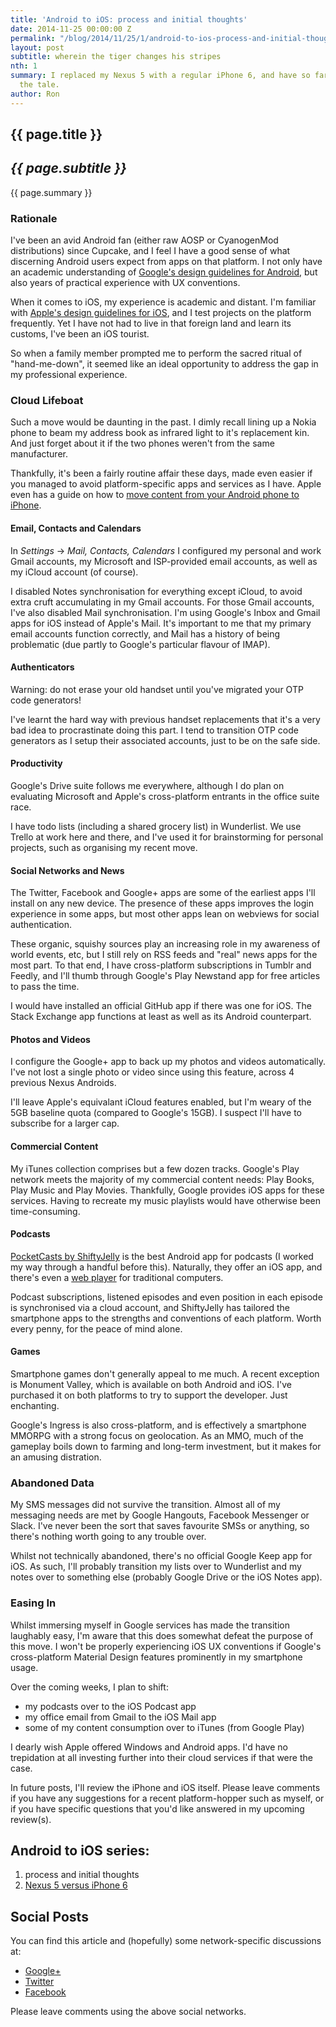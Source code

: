 ```yaml
---
title: 'Android to iOS: process and initial thoughts'
date: 2014-11-25 00:00:00 Z
permalink: "/blog/2014/11/25/1/android-to-ios-process-and-initial-thoughts.html"
layout: post
subtitle: wherein the tiger changes his stripes
nth: 1
summary: I replaced my Nexus 5 with a regular iPhone 6, and have so far lived to tell
  the tale.
author: Ron
---
```


## {{ page.title }}

## _{{ page.subtitle }}_

{{ page.summary }}


### Rationale

I've been an avid Android fan (either raw AOSP or CyanogenMod distributions)
since Cupcake, and I feel I have a good sense of what discerning Android users
expect from apps on that platform. I not only have an academic understanding of
[Google's design guidelines for Android](http://developer.android.com/design/),
but also years of practical experience with UX conventions.

When it comes to iOS, my experience is academic and distant. I'm familiar with
[Apple's design guidelines for iOS](https://developer.apple.com/design/), and I
test projects on the platform frequently. Yet I have not had to live in that
foreign land and learn its customs, I've been an iOS tourist.

So when a family member prompted me to perform the sacred ritual of
"hand-me-down", it seemed like an ideal opportunity to address the gap in my
professional experience.


### Cloud Lifeboat

Such a move would be daunting in the past. I dimly recall lining up a Nokia
phone to beam my address book as infrared light to it's replacement kin. And
just forget about it if the two phones weren't from the same manufacturer.

Thankfully, it's been a fairly routine affair these days, made even easier if
you managed to avoid platform-specific apps and services as I have. Apple even
has a guide on how to [move content from your Android phone to iPhone](http://support.apple.com/en-au/HT201196).


#### Email, Contacts and Calendars

In _Settings_ -> _Mail, Contacts, Calendars_ I configured my personal and work
Gmail accounts, my Microsoft and ISP-provided email accounts, as well as my
iCloud account (of course).

I disabled Notes synchronisation for everything except iCloud, to avoid extra
cruft accumulating in my Gmail accounts. For those Gmail accounts, I've also
disabled Mail synchronisation. I'm using Google's Inbox and Gmail apps for iOS
instead of Apple's Mail. It's important to me that my primary email accounts
function correctly, and Mail has a history of being problematic (due partly to
Google's particular flavour of IMAP).


#### Authenticators

Warning: do not erase your old handset until you've migrated your OTP code
generators!

I've learnt the hard way with previous handset replacements that it's a very
bad idea to procrastinate doing this part. I tend to transition OTP code
generators as I setup their associated accounts, just to be on the safe side.


#### Productivity

Google's Drive suite follows me everywhere, although I do plan on evaluating
Microsoft and Apple's cross-platform entrants in the office suite race.

I have todo lists (including a shared grocery list) in Wunderlist. We use
Trello at work here and there, and I've used it for brainstorming for personal
projects, such as organising my recent move.


#### Social Networks and News

The Twitter, Facebook and Google+ apps are some of the earliest apps I'll
install on any new device. The presence of these apps improves the login
experience in some apps, but most other apps lean on webviews for social
authentication.

These organic, squishy sources play an increasing role in my awareness of world
events, etc, but I still rely on RSS feeds and "real" news apps for the most
part. To that end, I have cross-platform subscriptions in Tumblr and Feedly, and
I'll thumb through Google's Play Newstand app for free articles to pass the
time.

I would have installed an official GitHub app if there was one for iOS. The
Stack Exchange app functions at least as well as its Android counterpart.


#### Photos and Videos

I configure the Google+ app to back up my photos and videos automatically. I've
not lost a single photo or video since using this feature, across 4 previous
Nexus Androids.

I'll leave Apple's equivalant iCloud features enabled, but I'm weary of the 5GB
baseline quota (compared to Google's 15GB). I suspect I'll have to subscribe for
a larger cap.


#### Commercial Content

My iTunes collection comprises but a few dozen tracks. Google's Play network
meets the majority of my commercial content needs: Play Books, Play Music and
Play Movies. Thankfully, Google provides iOS apps for these services. Having to
recreate my music playlists would have otherwise been time-consuming.


#### Podcasts

[PocketCasts by ShiftyJelly](http://www.shiftyjelly.com/pocketcasts) is the best
Android app for podcasts (I worked my way through a handful before this).
Naturally, they offer an iOS app, and there's even a [web player](https://play.pocketcasts.com/)
for traditional computers.

Podcast subscriptions, listened episodes and even position in each episode is
synchronised via a cloud account, and ShiftyJelly has tailored the smartphone
apps to the strengths and conventions of each platform. Worth every penny, for
the peace of mind alone.


#### Games

Smartphone games don't generally appeal to me much. A recent exception is
Monument Valley, which is available on both Android and iOS. I've purchased it
on both platforms to try to support the developer. Just enchanting.

Google's Ingress is also cross-platform, and is effectively a smartphone MMORPG
with a strong focus on geolocation. As an MMO, much of the gameplay boils down
to farming and long-term investment, but it makes for an amusing distration.


### Abandoned Data

My SMS messages did not survive the transition. Almost all of my messaging needs
are met by Google Hangouts, Facebook Messenger or Slack. I've never been the
sort that saves favourite SMSs or anything, so there's nothing worth going to
any trouble over.

Whilst not technically abandoned, there's no official Google Keep app for iOS.
As such, I'll probably transition my lists over to Wunderlist and my notes over
to something else (probably Google Drive or the iOS Notes app).


### Easing In

Whilst immersing myself in Google services has made the transition laughably
easy, I'm aware that this does somewhat defeat the purpose of this move. I won't
be properly experiencing iOS UX conventions if Google's cross-platform Material
Design features prominently in my smartphone usage.

Over the coming weeks, I plan to shift:

- my podcasts over to the iOS Podcast app
- my office email from Gmail to the iOS Mail app
- some of my content consumption over to iTunes (from Google Play)

I dearly wish Apple offered Windows and Android apps. I'd have no trepidation at
all investing further into their cloud services if that were the case.

In future posts, I'll review the iPhone and iOS itself. Please leave comments if
you have any suggestions for a recent platform-hopper such as myself, or if you
have specific questions that you'd like answered in my upcoming review(s).


## Android to iOS series:

1. process and initial thoughts
2. [Nexus 5 versus iPhone 6](/blog/2014/12/03/1/android-to-ios-nexus-5-versus-iphone-6.html)


## Social Posts

You can find this article and (hopefully) some network-specific discussions at:

- [Google+](https://plus.google.com/+RonWaldon/posts/SsjjWiWKYkz)
- [Twitter](https://twitter.com/jokeyrhyme/status/536910474307072000)
- [Facebook](https://www.facebook.com/jokeyrhyme/posts/10152896114577433)

Please leave comments using the above social networks.

